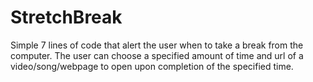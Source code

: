 StretchBreak
============
Simple 7 lines of code that alert the user when to take a break from the computer. The user can choose a
specified amount of time and url of a video/song/webpage to open upon completion of the specified time.

